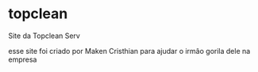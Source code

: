 # topclean
Site da Topclean Serv

esse site foi criado por Maken Cristhian para ajudar o irmâo gorila dele na empresa
